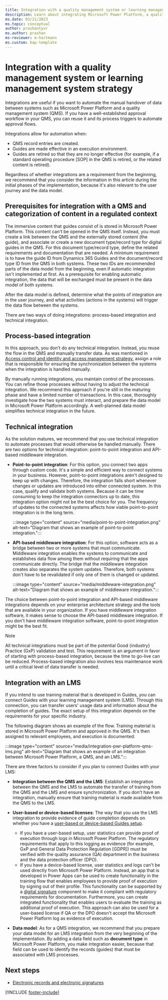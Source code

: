 ```yaml
---
title: Integration with a quality management system or learning management system strategy
description: Learn about integrating Microsoft Power Platform, a quality management system (QMS), and a learning management system (LMS) with Dynamics 365 Guides in a regulated industry.
ms.date: 03/21/2023
ms.topic: conceptual
author: prashantyvr
ms.author: prashan
ms-reviewer: m-hartmann
ms.custom: bap-template
---
```


# Integration with a quality management system or learning management system strategy

Integrations are useful if you want to automate the manual handover of data between systems such as Microsoft Power Platform and a quality management system (QMS). If you have a well-established approval workflow in your QMS, you can reuse it and its process triggers to automate approval flows.

Integrations allow for automation when:

- QMS record entries are created.
- Guides are made effective in an execution environment.
- Guides are retired so that they are no longer effective (for example, if a standard operating procedure \[SOP\] in the QMS is retired, or the related content is retired).

Regardless of whether integrations are a requirement from the beginning, we recommend that you consider the information in this article during the initial phases of the implementation, because it's also relevant to the user journey and the data model.

## Prerequisites for integration with a QMS and categorization of content in a regulated context

The immersive content that guides consist of is stored in Microsoft Power Platform. This content can't be opened in the QMS itself. Instead, you must create a link between the QMS and the externally stored content (the guide), and associate or create a new document type/record type for digital guides in the QMS. For this document type/record type, define the related requirements and documentation that are needed. A minimum requirement is to have the guide ID from Dynamics 365 Guides and the document/record type ID from the QMS in both systems. These two IDs are recommended parts of the data model from the beginning, even if automatic integration isn't implemented at first. As a prerequisite for enabling automatic integration, the data that will be exchanged must be present in the data model of both systems. 

After the data model is defined, determine what the points of integration are in the user journey, and what activities (actions in the systems) will trigger the data flow between the systems.

There are two ways of doing integrations: process-based integration and technical integration.

## Process-based integration

In this approach, you don't do any technical integration. Instead, you reuse the flow in the QMS and manually transfer data. As was mentioned in [Access control and identity and access management strategy](strategy-for-access-control-and-iam.md), assign a role that is responsible for ensuring the synchronization between the systems when the integration is handled manually.

By manually running integrations, you maintain control of the processes. You can refine those processes without having to adjust the technical integration. We recommend this approach if you're still in the maturing phase and have a limited number of transactions. In this case, thoroughly investigate how the two systems must interact, and prepare the data model in Microsoft Power Platform accordingly. A well-planned data model simplifies technical integration in the future.

## Technical integration

As the solution matures, we recommend that you use technical integration to automate processes that would otherwise be handled manually. There are two options for technical integration: point-to-point integration and API-based middleware integration.

- **Point-to-point integration**: For this option, you connect two apps through custom code. It's a simple and efficient way to connect systems in your business. However, point-to-point integrations aren't designed to keep up with changes. Therefore, the integration falls short whenever changes or updates are introduced into either connected system. In this case, qualify and validate both systems. Because it can be time consuming to keep the integration connectors up to date, this integration option might not be the best choice for you. The frequency of updates to the connected systems affects how viable point-to-point integration is in the long term.

    :::image type="content" source="media/point-to-point-integration.png" alt-text="Diagram that shows an example of point-to-point integration.":::

- **API-based middleware integration**: For this option, software acts as a bridge between two or more systems that must communicate. Middleware integration enables the systems to communicate and establishes data flow among them without requiring that the apps communicate directly. The bridge that the middleware integration creates also separates the system updates. Therefore, both systems don't have to be revalidated if only one of them is changed or updated.

    :::image type="content" source="media/middleware-integration.png" alt-text="Diagram that shows an example of middleware integration.":::

The choice between point-to-point integration and API-based middleware integrations depends on your enterprise architecture strategy and the tools that are available in your organization. If you have middleware integration software, it makes sense to choose the API-based middleware integration. If you don't have middleware integration software, point-to-point integration might be the best fit.

> [!NOTE]
> All technical integrations must be part of the potential Good \{industry\} Practice (GxP) validation and test. This requirement is an argument in favor of starting with process-based integration, because the time to go-live can be reduced. Process-based integration also involves less maintenance work until a critical level of data transfer is needed.

## Integration with an LMS

If you intend to use training material that is developed in Guides, you can connect Guides with your learning management system (LMS). Through this connection, you can transfer users' usage data and information about the completion of guides. The exact setup of this integration depends on the requirements for your specific industry.

The following diagram shows an example of the flow. Training material is stored in Microsoft Power Platform and approved in the QMS. It's then assigned to relevant employees, and execution is documented.

:::image type="content" source="media/integration-pwr-platform-qms-lms.png" alt-text="Diagram that shows an example of an integration between Microsoft Power Platform, a QMS, and an LMS.":::

There are three factors to consider if you plan to connect Guides with your LMS:

- **Integration between the QMS and the LMS**: Establish an integration between the QMS and the LMS to automate the transfer of training from the QMS and the LMS and ensure synchronization. If you don't have an integration, manually ensure that training material is made available from the QMS to the LMS.
- **User-based or device-based licenses**: The way that you use the LMS integration to provide evidence of guide completion depends on whether you have a [user-based or device-based Guides setup](hololens-devices.md#user-based-versus-device-based-setup).

    - If you have a user-based setup, user statistics can provide proof of execution through logs in Microsoft Power Platform. The regulatory requirements that apply to this logging as evidence (for example, GxP and General Data Protection Regulation \[GDPR\]) must be verified with the quality assurance (QA) department in the business and the data protection officer (DPO).
    - If you have a device-based license, user statistics and logs can't be used directly from Microsoft Power Platform. Instead, an app that is developed in Power Apps can be used to create functionality in the training flow that enables employees to provide proof of execution by signing out of their profile. This functionality can be supported by a [digital signature](electronic-records-and-electronic-signature.md) component to make it compliant with regulatory requirements for documentation. Furthermore, you can create integrated functionality that enables users to evaluate the training as additional proof of execution. This approach can also be used for a user-based license if QA or the DPO doesn't accept the Microsoft Power Platform log as evidence of execution.

- **Data model**: As for a QMS integration, we recommend that you prepare your data model for an LMS integration from the very beginning of the implementation. By adding a data field such as **document type** in Microsoft Power Platform, you make integration easier, because that field can be used to identify the records (guides) that must be associated with LMS processes.

## Next steps

- [Electronic records and electronic signatures](electronic-records-and-electronic-signature.md)

[!INCLUDE [footer-include](../../includes/footer-banner.md)]
